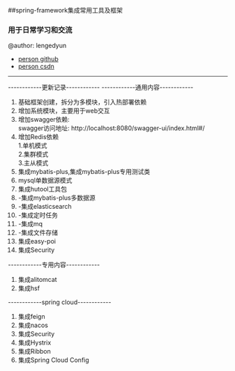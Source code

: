 ##spring-framework集成常用工具及框架

### 用于日常学习和交流
@author: lengedyun
* [person github](https://github.com/ObstinateCloud)
* [person csdn](https://blog.csdn.net/qq_32429805)
<hr>
------------更新记录------------
------------通用内容------------
<ol>
<li>基础框架创建，拆分为多模块，引入热部署依赖</li>
<li>增加系统模块，主要用于web交互</li>
<li>增加swagger依赖:<br>
 swagger访问地址: http://localhost:8080/swagger-ui/index.html#/
</li>
<li>增加Redis依赖<br>
  1.单机模式<br>
  2.集群模式<br>
  3.主从模式<br>
</li>
<li>
  集成mybatis-plus,集成mybatis-plus专用测试类<br>
</li>
<li>
  mysql单数据源模式<br>
</li>
<li>
  集成hutool工具包
</li>
<li>
  -集成mybatis-plus多数据源
</li>
<li>
  -集成elasticsearch
</li>
<li>
  -集成定时任务
</li>
<li>
  -集成mq
</li>
<li>
  -集成文件存储
</li>
<li>集成easy-poi</li>
<li>
 集成Security
</li>
</ol>
------------专用内容------------
<ol>
<li>
 集成alitomcat
</li>
<li>
 集成hsf
</li>
</ol>
------------spring cloud------------
<ol>
<li>
 集成feign
</li>
<li>
 集成nacos
</li>
<li>
 集成Security
</li>
<li>
 集成Hystrix
</li>
<li>
 集成Ribbon
</li>
<li>
 集成Spring Cloud Config
</li>
</ol>
